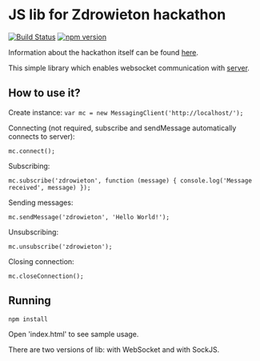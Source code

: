 # JS lib for Zdrowieton hackathon

[![Build Status](https://travis-ci.org/GFTPoland/Zdrowieton.MessagingClient.svg?branch=master)](https://travis-ci.org/GFTPoland/Zdrowieton.MessagingClient) [![npm version](https://badge.fury.io/js/zdrowieton.svg)](https://badge.fury.io/js/zdrowieton)

Information about the hackathon itself can be found [here](http://zdrowieton.pl/).

This simple library which enables websocket communication with [server](https://github.com/GFTPoland/Zdrowieton.MessagingServer).

## How to use it?

Create instance:
`var mc = new MessagingClient('http://localhost/');`

Connecting (not required, subscribe and sendMessage automatically connects to server):

`mc.connect();`

Subscribing:

`mc.subscribe('zdrowieton', function (message) { console.log('Message received', message) });`

Sending messages:

`mc.sendMessage('zdrowieton', 'Hello World!');`

Unsubscribing:

`mc.unsubscribe('zdrowieton');`

Closing connection:

`mc.closeConnection();`

## Running

`npm install`

Open 'index.html' to see sample usage.

There are two versions of lib: with WebSocket and with SockJS.


